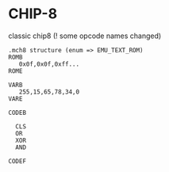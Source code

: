 # CHIP-8
classic chip8 (! some opcode names changed)


```
.mch8 structure (enum => EMU_TEXT_ROM)
ROMB
   0x0f,0x0f,0xff...
ROME

VARB
   255,15,65,78,34,0
VARE

CODEB

  CLS
  OR
  XOR
  AND

CODEF
```
